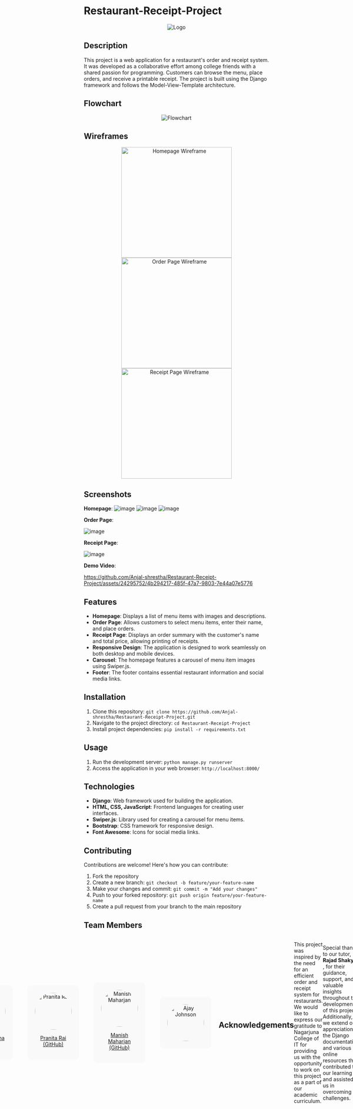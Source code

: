 # Restaurant-Receipt-Project
<div align="center">
  <img src="https://github.com/Anjal-shrestha/Restaurant-Receipt-Project/assets/24295752/18b0ec05-d206-4aa6-9e99-a0985b788bc5" alt="Logo">
</div>





## Description
This project is a web application for a restaurant's order and receipt system. It was developed as a collaborative effort among college friends with a shared passion for programming. Customers can browse the menu, place orders, and receive a printable receipt. The project is built using the Django framework and follows the Model-View-Template architecture.


## Flowchart
<div align="center">
  <img src="https://github.com/Anjal-shrestha/Restaurant-Receipt-Project/assets/24295752/874b361b-12de-4472-b088-1e8495eae7f9" alt="Flowchart">
</div>

## Wireframes
<p align="center">
  <img src="https://github.com/Anjal-shrestha/Restaurant-Receipt-Project/assets/24295752/e348eba3-7298-47a1-8a33-61f25dbf75e6" alt="Homepage Wireframe" width="300">
  <img src="https://github.com/Anjal-shrestha/Restaurant-Receipt-Project/assets/24295752/958d22e3-b7bd-4f77-8063-ed9177493542" alt="Order Page Wireframe" width="300">
  <img src="https://github.com/Anjal-shrestha/Restaurant-Receipt-Project/assets/24295752/583be6f7-9d0c-488d-9785-928315eef6b5" alt="Receipt Page Wireframe" width="300">
</p>

## Screenshots
 **Homepage**:
![image](https://github.com/Anjal-shrestha/Restaurant-Receipt-Project/assets/24295752/6bee542d-6771-4faf-ab16-6dd2cb4500bc) ![image](https://github.com/Anjal-shrestha/Restaurant-Receipt-Project/assets/24295752/43c7ce1b-b59a-4b52-97a8-88eb294b37b7) ![image](https://github.com/Anjal-shrestha/Restaurant-Receipt-Project/assets/24295752/87c34dd2-4348-4509-8ca3-16a5606230cf)



**Order Page**:

![image](https://github.com/Anjal-shrestha/Restaurant-Receipt-Project/assets/24295752/e054c498-fdd7-4c5e-896a-cb225c39b5ec)


**Receipt Page**:

![image](https://github.com/Anjal-shrestha/Restaurant-Receipt-Project/assets/24295752/35447633-91f9-4afb-9db7-6bf56b6d4b92)



**Demo Video**:

https://github.com/Anjal-shrestha/Restaurant-Receipt-Project/assets/24295752/4b294217-485f-47a7-9803-7e44a07e5776




## Features
- **Homepage**: Displays a list of menu items with images and descriptions.
- **Order Page**: Allows customers to select menu items, enter their name, and place orders.
- **Receipt Page**: Displays an order summary with the customer's name and total price, allowing printing of receipts.
- **Responsive Design**: The application is designed to work seamlessly on both desktop and mobile devices.
- **Carousel**: The homepage features a carousel of menu item images using Swiper.js.
- **Footer**: The footer contains essential restaurant information and social media links.
  
## Installation
1. Clone this repository: `git clone https://github.com/Anjal-shrestha/Restaurant-Receipt-Project.git`
2. Navigate to the project directory: `cd Restaurant-Receipt-Project`
3. Install project dependencies: `pip install -r requirements.txt`

## Usage
1. Run the development server: `python manage.py runserver`
2. Access the application in your web browser: `http://localhost:8000/`

## Technologies
- **Django**: Web framework used for building the application.
- **HTML, CSS, JavaScript**: Frontend languages for creating user interfaces.
- **Swiper.js**: Library used for creating a carousel for menu items.
- **Bootstrap**: CSS framework for responsive design.
- **Font Awesome**: Icons for social media links.

## Contributing
Contributions are welcome! Here's how you can contribute:
1. Fork the repository
2. Create a new branch: `git checkout -b feature/your-feature-name`
3. Make your changes and commit: `git commit -m "Add your changes"`
4. Push to your forked repository: `git push origin feature/your-feature-name`
5. Create a pull request from your branch to the main repository
## Team Members



<div style="display: flex; align-items: center; justify-content: center;">
    <div style="text-align: center; margin: 0 20px; background-color: #f9f9f9; padding: 20px; border-radius: 10px;">
        <img src="https://github.com/Anjal-shrestha/Restaurant-Receipt-Project/assets/24295752/57e58bda-f6c3-42b7-91c5-4b3b417c4198" alt="Anjal Shrestha" style="border-radius: 50%; width: 100px; height: 100px;">
        <p><a href="https://github.com/Anjal-shrestha">Anjal Shrestha (GitHub)</a></p>
    </div>
    <div style="text-align: center; margin: 0 20px; background-color: #f9f9f9; padding: 20px; border-radius: 10px;">
        <img src="https://github.com/Anjal-shrestha/Restaurant-Receipt-Project/assets/134930608/b868591e-080d-4103-8954-d0aa26f7bd11" alt="Pranita Rai" style="border-radius: 50%; width: 100px; height: 100px;">
        <p><a href="https://github.com/ValkyrieCode">Pranita Rai (GitHub)</a></p>
    </div>
    <div style="text-align: center; margin: 0 20px; background-color: #f9f9f9; padding: 20px; border-radius: 10px;">
        <img src="https://github.com/Anjal-shrestha/Restaurant-Receipt-Project/assets/134930608/4302b31a-c275-48a9-8abe-0a35bbadc210"  alt="Manish Maharjan" style="border-radius: 50%; width: 100px; height: 100px;">
        <p><a href="https://github.com/Carlosbaniya">Manish Maharjan (GitHub)</a></p>
    </div>
    <div style="text-align: center; margin: 0 20px; background-color: #f9f9f9; padding: 20px; border-radius: 10px;">
        <img src="https://scontent.fktm16-1.fna.fbcdn.net/v/t1.6435-9/69465167_919145298462761_3049042371997073408_n.jpg?_nc_cat=109&ccb=1-7&_nc_sid=174925&_nc_ohc=dR0-ykYYZSEAX_gaaHJ&_nc_ht=scontent.fktm16-1.fna&oh=00_AfAFlkRDGf6jyLP0MjbupgZg7haMpxXAz59x8p3HUnbwfQ&oe=65164B0C" alt="Ajay Johnson" style="border-radius: 50%; width: 100px; height: 100px;">
</div>


## Acknowledgements

This project was inspired by the need for an efficient order and receipt system for restaurants. We would like to express our gratitude to Nagarjuna College of IT for providing us with the opportunity to work on this project as a part of our academic curriculum.

Special thanks to our tutor, <b> Rajad Shakya </b>, for their guidance, support, and valuable insights throughout the development of this project. Additionally, we extend our appreciation to the Django documentation and various online resources that contributed to our learning and assisted us in overcoming challenges.

We also acknowledge our friends and colleagues who provided feedback and encouragement, contributing to the overall success of this project.
